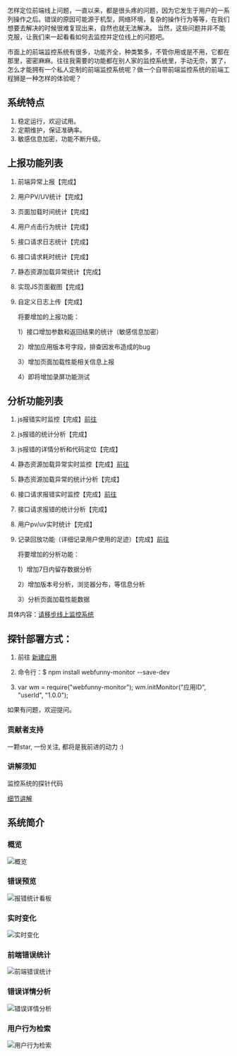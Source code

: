 怎样定位前端线上问题，一直以来，都是很头疼的问题，因为它发生于用户的一系列操作之后。错误的原因可能源于机型，网络环境，复杂的操作行为等等，在我们想要去解决的时候很难复现出来，自然也就无法解决。 当然，这些问题并非不能克服，让我们来一起看看如何去监控并定位线上的问题吧。

市面上的前端监控系统有很多，功能齐全，种类繁多，不管你用或是不用，它都在那里，密密麻麻。往往我需要的功能都在别人家的监控系统里，手动无奈，罢了，怎么才能拥有一个私人定制的前端监控系统呢？做一个自带前端监控系统的前端工程狮是一种怎样的体验呢？


## 系统特点
1. 稳定运行，欢迎试用。
2. 定期维护，保证准确率。
3. 敏感信息加密，功能不断升级。

## 上报功能列表
1. 前端异常上报【完成】
2. 用户PV/UV统计【完成】
3. 页面加载时间统计【完成】
4. 用户点击行为统计【完成】
5. 接口请求日志统计【完成】
6. 接口请求耗时统计【完成】
7. 静态资源加载异常统计【完成】
8. 实现JS页面截图【完成】
9. 自定义日志上传【完成】

   将要增加的上报功能：
   
   1）接口增加参数和返回结果的统计（敏感信息加密）
   
   2）增加应用版本号字段，排查因发布造成的bug
   
   3）增加页面加载性能相关信息上报
   
   4）即将增加录屏功能测试

## 分析功能列表
1. js报错实时监控【完成】[前往](https://www.webfunny.cn/webfunny/javascriptError)
2. js报错的统计分析【完成】
3. js报错的详情分析和代码定位【完成】
4. 静态资源加载异常实时监控【完成】[前往](https://www.webfunny.cn/webfunny/resourceError)
5. 静态资源加载异常的统计分析【完成】
6. 接口请求报错实时监控【完成】[前往](https://www.webfunny.cn/webfunny/httpError)
7. 接口请求报错的统计分析【完成】
8. 用户pv/uv实时统计【完成】
9. 记录回放功能（详细记录用户使用的足迹）【完成】[前往](https://www.webfunny.cn/webfunny/behaviors)

   将要增加的分析功能：
   
   1）增加7日内留存数据分析
   
   2）增加版本号分析，浏览器分布，等信息分析
   
   3）分析页面加载性能数据
   
具体内容：[请移步线上监控系统](https://www.webfunny.cn/)


## 探针部署方式：

1. 前往 [新建应用](https://www.webfunny.cn/webfunny/createProject)  

2. 命令行：$ npm install webfunny-monitor --save-dev

3. var wm = require("webfunny-monitor");
   wm.initMonitor("应用ID", "userId", "1.0.0");
  
如果有问题，欢迎提问。


### 贡献者支持
一颗star, 一份关注, 都将是我前进的动力  :)


### 讲解须知
监控系统的探针代码

[细节讲解](https://zhuanlan.zhihu.com/webfunny)

## 系统简介
### 概览
![概览](https://github.com/a597873885/webfunny_monitor/blob/master/img/%E6%A6%82%E8%A7%88.jpg)
### 错误预览
![报错统计看板](https://github.com/a597873885/webfunny_monitor/blob/master/img/%E6%8A%A5%E9%94%99%E7%BB%9F%E8%AE%A1.jpg)
### 实时变化
![实时变化](https://github.com/a597873885/webfunny_monitor/blob/master/img/%E5%AE%9E%E6%97%B6%E5%8F%98%E5%8C%96.jpg)
### 前端错误统计
![前端错误统计](https://github.com/a597873885/webfunny_monitor/blob/master/img/%E9%94%99%E8%AF%AF%E7%BB%9F%E8%AE%A1.png)
### 错误详情分析
![错误详情分析](https://github.com/a597873885/webfunny_monitor/blob/master/img/%E9%94%99%E8%AF%AF%E8%AF%A6%E6%83%85.png)
### 用户行为检索
![用户行为检索](https://github.com/a597873885/webfunny_monitor/blob/master/img/%E8%A1%8C%E4%B8%BA%E6%A3%80%E7%B4%A2.png)

